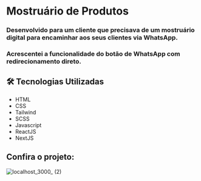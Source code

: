# Mostruário de Produtos 

### Desenvolvido para um cliente que precisava de um mostruário digital para encaminhar aos seus clientes via WhatsApp. 
### Acrescentei a funcionalidade do botão de WhatsApp com redirecionamento direto. 

 
 ## 🛠️ Tecnologias Utilizadas
 
 - HTML
 - CSS
 - Tailwind
 - SCSS
 - Javascript
 - ReactJS
 - NextJS


## Confira o projeto:

![localhost_3000_ (2)](https://github.com/user-attachments/assets/5ed87773-5f6f-4feb-aecc-be1eb9df1fb3)

